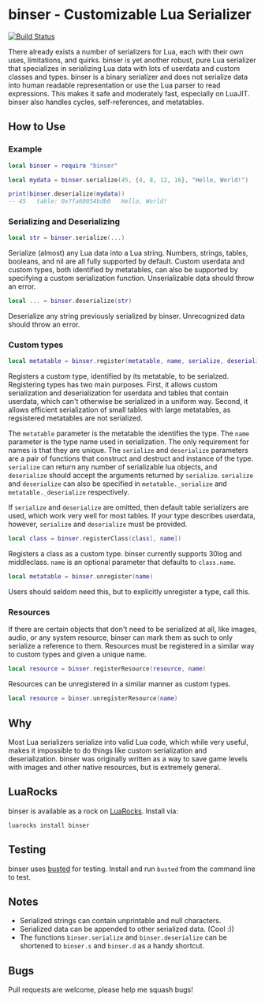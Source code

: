 # binser - Customizable Lua Serializer

[![Build Status](https://travis-ci.org/bakpakin/binser.png?branch=master)](https://travis-ci.org/bakpakin/binser)

There already exists a number of serializers for Lua, each with their own uses,
limitations, and quirks. binser is yet another robust, pure Lua serializer that
specializes in serializing Lua data with lots of userdata and custom classes
and types. binser is a binary serializer and does not serialize data into
human readable representation or use the Lua parser to read expressions. This
makes it safe and moderately fast, especially on LuaJIT. binser also handles
cycles, self-references, and metatables.

## How to Use

### Example
```lua
local binser = require "binser"

local mydata = binser.serialize(45, {4, 8, 12, 16}, "Hello, World!")

print(binser.deserialize(mydata))
-- 45	table: 0x7fa60054bdb0	Hello, World!
```

### Serializing and Deserializing
```lua
local str = binser.serialize(...)
```
Serialize (almost) any Lua data into a Lua string. Numbers, strings, tables,
booleans, and nil are all fully supported by default. Custom userdata and custom
types, both identified by metatables, can also be supported by specifying a
custom serialization function. Unserializable data should throw an error.

```lua
local ... = binser.deserialize(str)
```
Deserialize any string previously serialized by binser. Unrecognized data should
throw an error.

### Custom types
```lua
local metatable = binser.register(metatable, name, serialize, deserialize)
```
Registers a custom type, identified by its metatable, to be serialzed.
Registering types has two main purposes. First, it allows custom serialization
and deserialization for userdata and tables that contain userdata, which can't
otherwise be serialized in a uniform way. Second, it allows efficient
serialization of small tables with large metatables, as regsistered metatables
are not serialized.

The `metatable` parameter is the metatable the identifies the type. The `name`
parameter is the type name used in serialization. The only requirement for names
is that they are unique. The `serialize` and `deserialize` parameters are
a pair of functions that construct and destruct and instance of the type.
`serialize` can return any number of serializable lua objects, and
`deserialize` should accept the arguments returned by `serialize`.
`serialize` and `deserialize` can also be specified in `metatable._serialize`
and `metatable._deserialize` respectively.

If `serialize` and `deserialize` are omitted, then default table serializers are
used, which work very well for most tables. If your type describes userdata,
however, `serialize` and `deserialize` must be provided.

```lua
local class = binser.registerClass(class[, name])
```
Registers a class as a custom type. binser currently supports 30log and
middleclass. `name` is an optional parameter that defaults to `class.name`.

```lua
local metatable = binser.unregister(name)
```
Users should seldom need this, but to explicitly unregister a type, call this.

### Resources

If there are certain objects that don't need to be serialized at all, like
images, audio, or any system resource, binser can mark them as such to only
serialize a reference to them. Resources must be registered in a similar way to
custom types and given a unique name.

```lua
local resource = binser.registerResource(resource, name)
```

Resources can be unregistered in a similar manner as custom types.

```lua
local resource = binser.unregisterResource(name)
```

## Why
Most Lua serializers serialize into valid Lua code, which while very useful,
makes it impossible to do things like custom serialization and
deserialization. binser was originally written as a way to save game levels
with images and other native resources, but is extremely general.

## LuaRocks
binser is available as a rock on [LuaRocks](https://luarocks.org/). Install via:
```
luarocks install binser
```

## Testing
binser uses [busted](http://olivinelabs.com/busted/) for testing. Install and
run `busted` from the command line to test.

## Notes
* Serialized strings can contain unprintable and null characters.
* Serialized data can be appended to other serialized data. (Cool :))
* The functions `binser.serialize` and `binser.deserialize` can be shortened to
`binser.s` and `binser.d` as a handy shortcut.

## Bugs
Pull requests are welcome, please help me squash bugs!
